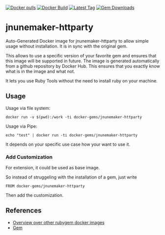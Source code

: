 [![Docker pulls](https://img.shields.io/docker/pulls/rubygem/jnunemaker-httparty.svg)](https://hub.docker.com/r/rubygem/jnunemaker-httparty/)
[![Docker Build](https://img.shields.io/docker/automated/rubygem/jnunemaker-httparty.svg)](https://hub.docker.com/r/rubygem/jnunemaker-httparty/)
[![Latest Tag](https://img.shields.io/github/tag/docker-rubygem/jnunemaker-httparty.svg)](https://hub.docker.com/r/rubygem/jnunemaker-httparty/)
[![Gem Downloads](https://img.shields.io/gem/dt/jnunemaker-httparty.svg)](https://rubygems.org/gems/jnunemaker-httparty/)
# jnunemaker-httparty

Auto-Generated Docker image for jnunemaker-httparty to allow simple usage without installation.
It is in sync with the original gem.

This allows to use a specific version of your favorite gem and ensures that this image will be supported in future.
The image is generated automatically from a github repository by Docker Hub.
This ensures that you exactly know what is in the image and what not.

It lets you use Ruby Tools without the need to install ruby on your machine.

## Usage

Usage via file system:

`docker run -v $(pwd):/work -ti docker-gems/jnunemaker-httparty`

Usage via Pipe:

`echo "test" | docker run -ti docker-gems/jnunemaker-httparty`

It depends on your specific use case how your want to use it.

### Add Customization

For extension, it could be used as base image.

So instead of struggeling with the installation of a gem, just write

`FROM docker-gems/jnunemaker-httparty`

Then add the customization.

## References

 - [Overview over other rubygem docker images](https://github.com/thinkbot/docker-rubygem)
 - [Gem](https://rubygems.org/gems/jnunemaker-httparty/)

